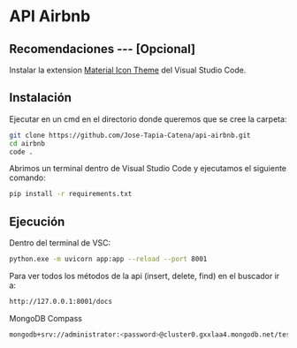 # API Airbnb

## Recomendaciones --- [Opcional]
Instalar la extension [Material Icon Theme](https://marketplace.visualstudio.com/items?itemName=PKief.material-icon-theme
) del Visual Studio Code.

## Instalación

Ejecutar en un cmd en el directorio donde queremos que se cree la carpeta:

```sh
git clone https://github.com/Jose-Tapia-Catena/api-airbnb.git
cd airbnb
code .
```

Abrimos un terminal dentro de Visual Studio Code y ejecutamos el siguiente comando:

```sh
pip install -r requirements.txt
```
## Ejecución  

Dentro del terminal de VSC:

```sh
python.exe -m uvicorn app:app --reload --port 8001
```

Para ver todos los métodos de la api (insert, delete, find) en el buscador ir a:

```sh
http://127.0.0.1:8001/docs
```


MongoDB Compass 

```sh
mongodb+srv://administrator:<password>@cluster0.gxxlaa4.mongodb.net/test
```
